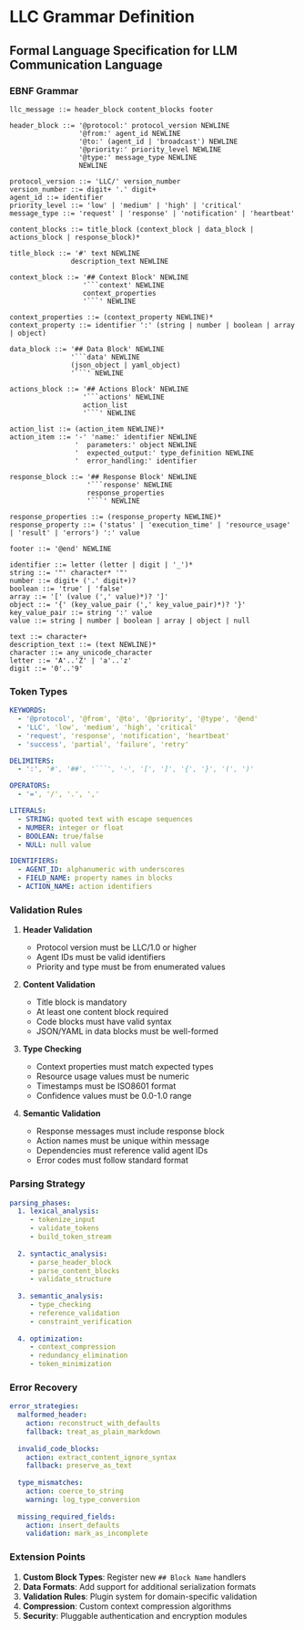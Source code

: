 # LLC Grammar Definition
## Formal Language Specification for LLM Communication Language

### EBNF Grammar

```ebnf
llc_message ::= header_block content_blocks footer

header_block ::= '@protocol:' protocol_version NEWLINE
                 '@from:' agent_id NEWLINE
                 '@to:' (agent_id | 'broadcast') NEWLINE
                 '@priority:' priority_level NEWLINE
                 '@type:' message_type NEWLINE
                 NEWLINE

protocol_version ::= 'LLC/' version_number
version_number ::= digit+ '.' digit+
agent_id ::= identifier
priority_level ::= 'low' | 'medium' | 'high' | 'critical'
message_type ::= 'request' | 'response' | 'notification' | 'heartbeat'

content_blocks ::= title_block (context_block | data_block | actions_block | response_block)*

title_block ::= '#' text NEWLINE
               description_text NEWLINE

context_block ::= '## Context Block' NEWLINE
                  '```context' NEWLINE
                  context_properties
                  '```' NEWLINE

context_properties ::= (context_property NEWLINE)*
context_property ::= identifier ':' (string | number | boolean | array | object)

data_block ::= '## Data Block' NEWLINE
               '```data' NEWLINE
               (json_object | yaml_object)
               '```' NEWLINE

actions_block ::= '## Actions Block' NEWLINE
                  '```actions' NEWLINE
                  action_list
                  '```' NEWLINE

action_list ::= (action_item NEWLINE)*
action_item ::= '-' 'name:' identifier NEWLINE
                '  parameters:' object NEWLINE
                '  expected_output:' type_definition NEWLINE
                '  error_handling:' identifier

response_block ::= '## Response Block' NEWLINE
                   '```response' NEWLINE
                   response_properties
                   '```' NEWLINE

response_properties ::= (response_property NEWLINE)*
response_property ::= ('status' | 'execution_time' | 'resource_usage' | 'result' | 'errors') ':' value

footer ::= '@end' NEWLINE

identifier ::= letter (letter | digit | '_')*
string ::= '"' character* '"'
number ::= digit+ ('.' digit+)?
boolean ::= 'true' | 'false'
array ::= '[' (value (',' value)*)? ']'
object ::= '{' (key_value_pair (',' key_value_pair)*)? '}'
key_value_pair ::= string ':' value
value ::= string | number | boolean | array | object | null

text ::= character+
description_text ::= (text NEWLINE)*
character ::= any_unicode_character
letter ::= 'A'..'Z' | 'a'..'z'
digit ::= '0'..'9'
```

### Token Types

```yaml
KEYWORDS:
  - '@protocol', '@from', '@to', '@priority', '@type', '@end'
  - 'LLC', 'low', 'medium', 'high', 'critical'
  - 'request', 'response', 'notification', 'heartbeat'
  - 'success', 'partial', 'failure', 'retry'

DELIMITERS:
  - ':', '#', '##', '```', '-', '[', ']', '{', '}', '(', ')'

OPERATORS:
  - '=', '/', '.', ','

LITERALS:
  - STRING: quoted text with escape sequences
  - NUMBER: integer or float
  - BOOLEAN: true/false
  - NULL: null value

IDENTIFIERS:
  - AGENT_ID: alphanumeric with underscores
  - FIELD_NAME: property names in blocks
  - ACTION_NAME: action identifiers
```

### Validation Rules

1. **Header Validation**
   - Protocol version must be LLC/1.0 or higher
   - Agent IDs must be valid identifiers
   - Priority and type must be from enumerated values

2. **Content Validation**
   - Title block is mandatory
   - At least one content block required
   - Code blocks must have valid syntax
   - JSON/YAML in data blocks must be well-formed

3. **Type Checking**
   - Context properties must match expected types
   - Resource usage values must be numeric
   - Timestamps must be ISO8601 format
   - Confidence values must be 0.0-1.0 range

4. **Semantic Validation**
   - Response messages must include response block
   - Action names must be unique within message
   - Dependencies must reference valid agent IDs
   - Error codes must follow standard format

### Parsing Strategy

```yaml
parsing_phases:
  1. lexical_analysis:
     - tokenize_input
     - validate_tokens
     - build_token_stream
     
  2. syntactic_analysis:
     - parse_header_block
     - parse_content_blocks
     - validate_structure
     
  3. semantic_analysis:
     - type_checking
     - reference_validation
     - constraint_verification
     
  4. optimization:
     - context_compression
     - redundancy_elimination
     - token_minimization
```

### Error Recovery

```yaml
error_strategies:
  malformed_header:
    action: reconstruct_with_defaults
    fallback: treat_as_plain_markdown
    
  invalid_code_blocks:
    action: extract_content_ignore_syntax
    fallback: preserve_as_text
    
  type_mismatches:
    action: coerce_to_string
    warning: log_type_conversion
    
  missing_required_fields:
    action: insert_defaults
    validation: mark_as_incomplete
```

### Extension Points

1. **Custom Block Types**: Register new `## Block Name` handlers
2. **Data Formats**: Add support for additional serialization formats
3. **Validation Rules**: Plugin system for domain-specific validation
4. **Compression**: Custom context compression algorithms
5. **Security**: Pluggable authentication and encryption modules